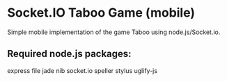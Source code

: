 # Socket.IO Taboo Game (mobile)
Simple mobile implementation of the game Taboo using node.js/Socket.io.

## Required node.js packages:
express  file  jade  nib  socket.io  speller  stylus  uglify-js
